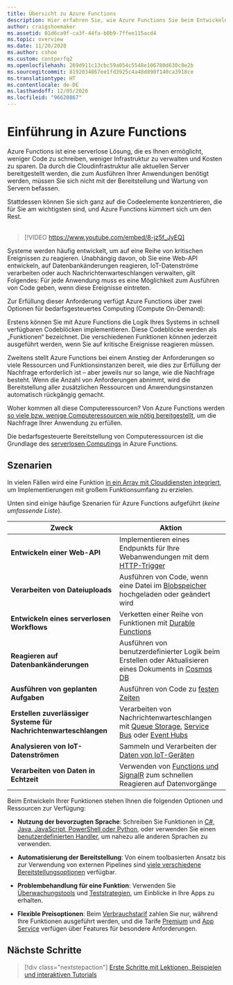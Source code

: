 ```yaml
---
title: Übersicht zu Azure Functions
description: Hier erfahren Sie, wie Azure Functions Sie beim Entwickeln robuster serverloser Apps unterstützen kann.
author: craigshoemaker
ms.assetid: 01d6ca9f-ca3f-44fa-b0b9-7ffee115acd4
ms.topic: overview
ms.date: 11/20/2020
ms.author: cshoe
ms.custom: contperfq2
ms.openlocfilehash: 269d911c13cbc59a054c5548e106780d630c8e2b
ms.sourcegitcommit: 8192034867ee1fd3925c4a48d890f140ca3918ce
ms.translationtype: HT
ms.contentlocale: de-DE
ms.lasthandoff: 12/05/2020
ms.locfileid: "96620867"
---
```

# <a name="introduction-to-azure-functions"></a>Einführung in Azure Functions

Azure Functions ist eine serverlose Lösung, die es Ihnen ermöglicht, weniger Code zu schreiben, weniger Infrastruktur zu verwalten und Kosten zu sparen. Da durch die Cloudinfrastruktur alle aktuellen Server bereitgestellt werden, die zum Ausführen Ihrer Anwendungen benötigt werden, müssen Sie sich nicht mit der Bereitstellung und Wartung von Servern befassen.

Stattdessen können Sie sich ganz auf die Codeelemente konzentrieren, die für Sie am wichtigsten sind, und Azure Functions kümmert sich um den Rest.<br /><br />

> [!VIDEO https://www.youtube.com/embed/8-jz5f_JyEQ]

Systeme werden häufig entwickelt, um auf eine Reihe von kritischen Ereignissen zu reagieren. Unabhängig davon, ob Sie eine Web-API entwickeln, auf Datenbankänderungen reagieren, IoT-Datenströme verarbeiten oder auch Nachrichtenwarteschlangen verwalten, gilt Folgendes: Für jede Anwendung muss es eine Möglichkeit zum Ausführen von Code geben, wenn diese Ereignisse eintreten.

Zur Erfüllung dieser Anforderung verfügt Azure Functions über zwei Optionen für bedarfsgesteuertes Computing (Compute On-Demand):

Erstens können Sie mit Azure Functions die Logik Ihres Systems in schnell verfügbaren Codeblöcken implementieren. Diese Codeblöcke werden als „Funktionen“ bezeichnet. Die verschiedenen Funktionen können jederzeit ausgeführt werden, wenn Sie auf kritische Ereignisse reagieren müssen.

Zweitens stellt Azure Functions bei einem Anstieg der Anforderungen so viele Ressourcen und Funktionsinstanzen bereit, wie dies zur Erfüllung der Nachfrage erforderlich ist – aber jeweils nur so lange, wie die Nachfrage besteht. Wenn die Anzahl von Anforderungen abnimmt, wird die Bereitstellung aller zusätzlichen Ressourcen und Anwendungsinstanzen automatisch rückgängig gemacht.

Woher kommen all diese Computeressourcen? Von Azure Functions werden [so viele bzw. wenige Computeressourcen wie nötig bereitgestellt](./functions-scale.md), um die Nachfrage Ihrer Anwendung zu erfüllen.

Die bedarfsgesteuerte Bereitstellung von Computeressourcen ist die Grundlage des [serverlosen Computings](https://azure.microsoft.com/solutions/serverless/) in Azure Functions.

## <a name="scenarios"></a>Szenarien

In vielen Fällen wird eine Funktion [in ein Array mit Clouddiensten integriert](./functions-triggers-bindings.md), um Implementierungen mit großem Funktionsumfang zu erzielen.

Unten sind einige häufige Szenarien für Azure Functions aufgeführt (_keine umfassende Liste_).

| Zweck | Aktion |
| --- | --- |
| **Entwickeln einer Web-API** | Implementieren eines Endpunkts für Ihre Webanwendungen mit dem [HTTP-Trigger](./functions-bindings-http-webhook.md) |
| **Verarbeiten von Dateiuploads** | Ausführen von Code, wenn eine Datei im [Blobspeicher](./functions-bindings-storage-blob.md) hochgeladen oder geändert wird |
| **Entwickeln eines serverlosen Workflows** | Verketten einer Reihe von Funktionen mit [Durable Functions](./durable/durable-functions-overview.md) |
| **Reagieren auf Datenbankänderungen** | Ausführen von benutzerdefinierter Logik beim Erstellen oder Aktualisieren eines Dokuments in [Cosmos DB](./functions-bindings-cosmosdb-v2.md) |
| **Ausführen von geplanten Aufgaben** | Ausführen von Code zu [festen Zeiten](./functions-bindings-timer.md) |
| **Erstellen zuverlässiger Systeme für Nachrichtenwarteschlangen** | Verarbeiten von Nachrichtenwarteschlangen mit [Queue Storage](./functions-bindings-storage-queue.md), [Service Bus](./functions-bindings-service-bus.md) oder [Event Hubs](./functions-bindings-event-hubs.md) |
| **Analysieren von IoT-Datenströmen** | Sammeln und Verarbeiten der [Daten von IoT-Geräten](./functions-bindings-event-iot.md) |
| **Verarbeiten von Daten in Echtzeit** | Verwenden von [Functions und SignalR](./functions-bindings-signalr-service.md) zum schnellen Reagieren auf Datenvorgänge |

Beim Entwickeln Ihrer Funktionen stehen Ihnen die folgenden Optionen und Ressourcen zur Verfügung:

- **Nutzung der bevorzugten Sprache**: Schreiben Sie Funktionen in [C#, Java, JavaScript, PowerShell oder Python](./supported-languages.md), oder verwenden Sie einen [benutzerdefinierten Handler](./functions-custom-handlers.md), um nahezu alle anderen Sprachen zu verwenden.

- **Automatisierung der Bereitstellung**: Von einem toolbasierten Ansatz bis zur Verwendung von externen Pipelines sind [viele verschiedene Bereitstellungsoptionen](./functions-deployment-technologies.md) verfügbar.

- **Problembehandlung für eine Funktion**: Verwenden Sie [Überwachungstools](./functions-monitoring.md) und [Teststrategien](./functions-test-a-function.md), um Einblicke in Ihre Apps zu erhalten.

- **Flexible Preisoptionen**: Beim [Verbrauchstarif](./pricing.md) zahlen Sie nur, während Ihre Funktionen ausgeführt werden, und die Tarife [Premium](./pricing.md) und [App Service](./pricing.md) verfügen über Features für besondere Anforderungen.

## <a name="next-steps"></a>Nächste Schritte

> [!div class="nextstepaction"]
> [Erste Schritte mit Lektionen, Beispielen und interaktiven Tutorials](./functions-get-started.md)
